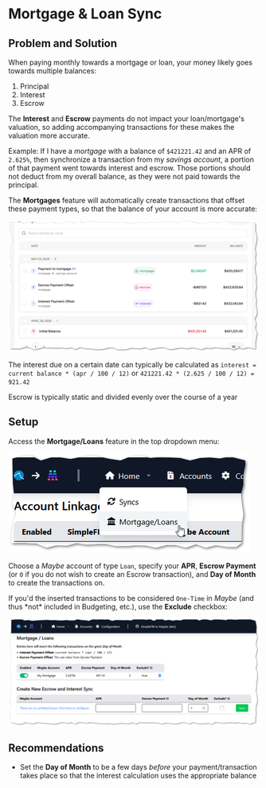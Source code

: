 # Mortgage & Loan Sync

## Problem and Solution

When paying monthly towards a mortgage or loan, your money likely goes towards multiple balances:

1. Principal
1. Interest
1. Escrow

The **Interest** and **Escrow** payments do not impact your loan/mortgage's valuation, so adding accompanying transactions for these makes the valuation more accurate.

Example:  If I have a *mortgage* with a balance of `$421221.42` and an APR of `2.625%`, then synchronize a transaction from my *savings account*, a portion of that payment went towards interest and escrow.  Those portions should not deduct from my overall balance, as they were not paid towards the principal.

The **Mortgages** feature will automatically create transactions that offset these payment types, so that the balance of your account is more accurate:

![loan balance and new transation](assets/images/mortgage-transaction-sync.png)

The interest due on a certain date can typically be calculated as `interest = current balance * (apr / 100 / 12)` or `421221.42 * (2.625 / 100 / 12) = 921.42`

Escrow is typically static and divided evenly over the course of a year

## Setup

Access the **Mortgage/Loans** feature in the top dropdown menu:

![dropdown menu](assets/images/mortgage-dropdown.png)

Choose a *Maybe* account of type `Loan`, specify your **APR**, **Escrow Payment** (or `0` if you do not wish to create an Escrow transaction), and **Day of Month** to create the transactions on.

If you'd the inserted transactions to be considered `One-Time` in *Maybe* (and thus \*not\* included in Budgeting, etc.), use the **Exclude** checkbox:

![loan config](assets/images/mortgages-config.png)

## Recommendations

* Set the **Day of Month** to be a few days *before* your payment/transaction takes place so that the interest calculation uses the appropriate balance
